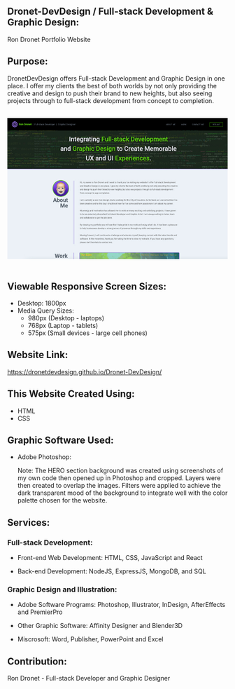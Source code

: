 ## Dronet-DevDesign / Full-stack Development & Graphic Design:
Ron Dronet Portfolio Website

## Purpose:
DronetDevDesign offers Full-stack Development and Graphic Design in one place. I offer my clients the best of both worlds by not only providing the creative and design to push their brand to new heights, but also seeing projects through to full-stack development from concept to completion.

<br>
<div align="left">
    <img src="./assets/images/dronet-dev-design-site.jpg" width="800px" /> 
</div>
<br>

## Viewable Responsive Screen Sizes:
* Desktop: 1800px
* Media Query Sizes:
  - 980px (Desktop - laptops)
  - 768px (Laptop - tablets)
  - 575px (Small devices - large cell phones)

## Website Link:
https://dronetdevdesign.github.io/Dronet-DevDesign/

## This Website Created Using:
* HTML
* CSS

## Graphic Software Used:
* Adobe Photoshop:
    
    Note: The HERO section background was created using screenshots of my own code then opened up in Photoshop and cropped. Layers were then created to overlap the images. Filters were applied to achieve the dark transparent mood of the background to integrate well with the color palette chosen for the website.

## Services:
### Full-stack Development:
* Front-end Web Development:
    HTML, CSS, JavaScript and React
        
* Back-end Development:
    NodeJS, ExpressJS, MongoDB, and SQL

### Graphic Design and Illustration:
* Adobe Software Programs:
    Photoshop, Illustrator, InDesign, AfterEffects and PremierPro
      
* Other Graphic Software:
    Affinity Designer and Blender3D

* Miscrosoft:
    Word, Publisher, PowerPoint and Excel

## Contribution:
Ron Dronet - Full-stack Developer and Graphic Designer